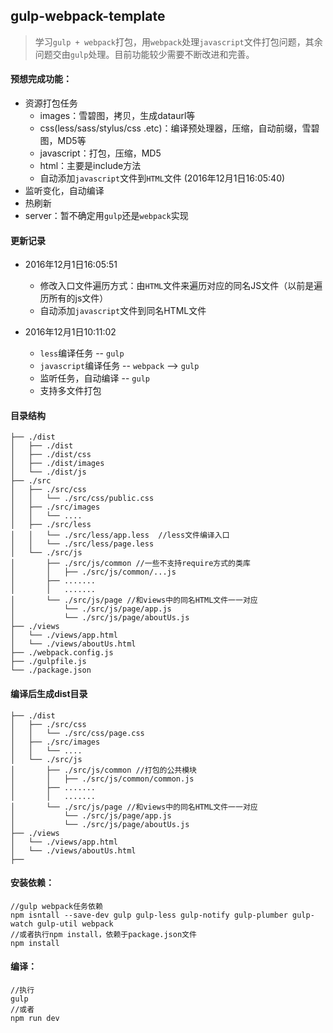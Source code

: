 ## gulp-webpack-template
> 学习`gulp + webpack`打包，用`webpack`处理`javascript`文件打包问题，其余问题交由`gulp`处理。目前功能较少需要不断改进和完善。


#### 预想完成功能：

- 资源打包任务
  - images：雪碧图，拷贝，生成dataurl等
  - css(less/sass/stylus/css .etc)：编译预处理器，压缩，自动前缀，雪碧图，MD5等
  - javascript：打包，压缩，MD5
  - html：主要是include方法
  - 自动添加`javascript`文件到`HTML`文件 (2016年12月1日16:05:40)
- 监听变化，自动编译
- 热刷新
- server：暂不确定用`gulp`还是`webpack`实现

#### 更新记录

- 2016年12月1日16:05:51
  - 修改入口文件遍历方式：由`HTML`文件来遍历对应的同名JS文件（以前是遍历所有的js文件）
  - 自动添加`javascript`文件到同名HTML文件


- 2016年12月1日10:11:02
  - `less`编译任务 -- `gulp`
  - `javascript`编译任务 -- `webpack` --> `gulp`
  - 监听任务，自动编译  -- `gulp`
  - 支持多文件打包

#### 目录结构

``` she
├── ./dist
│   ├── ./dist
│   ├── ./dist/css
│   ├── ./dist/images
│   └── ./dist/js
├── ./src
│   ├── ./src/css
│   │   └── ./src/css/public.css
│   ├── ./src/images
│   │   └── ....
│   ├── ./src/less
│   │   └── ./src/less/app.less  //less文件编译入口
│   │   └── ./src/less/page.less
│   └── ./src/js
│       ├── ./src/js/common //一些不支持require方式的类库
│       │   ├── ./src/js/common/...js
│       ├── .......
│       │   .......
│       └── ./src/js/page //和views中的同名HTML文件一一对应
│           └── ./src/js/page/app.js
│           └── ./src/js/page/aboutUs.js
├── ./views
│   └── ./views/app.html
│   └── ./views/aboutUs.html
├── ./webpack.config.js
├── ./gulpfile.js
└── ./package.json
```

#### 编译后生成dist目录

``` shell
├── ./dist
│   ├── ./src/css
│   │   └── ./src/css/page.css
│   ├── ./src/images
│   │   └── ....
│   └── ./src/js
│       ├── ./src/js/common //打包的公共模块
│       │   ├── ./src/js/common/common.js
│       ├── .......
│       │   .......
│       └── ./src/js/page //和views中的同名HTML文件一一对应
│           └── ./src/js/page/app.js
│           └── ./src/js/page/aboutUs.js
├── ./views
│   └── ./views/app.html
│   └── ./views/aboutUs.html
├──
```

#### 安装依赖：

``` shell
//gulp webpack任务依赖
npm isntall --save-dev gulp gulp-less gulp-notify gulp-plumber gulp-watch gulp-util webpack
//或者执行npm install，依赖于package.json文件
npm install
```

#### 编译：

``` shell
//执行
gulp
//或者
npm run dev
```